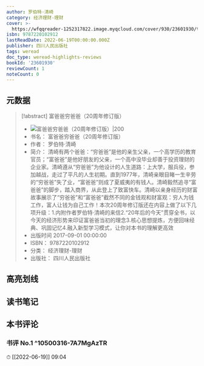 ```yaml
---
author: 罗伯特·清崎
category: 经济理财-理财
cover: >-
  https://wfqqreader-1252317822.image.myqcloud.com/cover/930/23601930/t7_23601930.jpg
isbn: 9787220102912
lastReadDate: 2022-06-19T00:00:00.000Z
publisher: 四川人民出版社
tags: weread
doc_type: weread-highlights-reviews
bookId: '23601930'
reviewCount: 1
noteCount: 0
---
```


## 元数据

> [!abstract] 富爸爸穷爸爸（20周年修订版）
> - ![ 富爸爸穷爸爸（20周年修订版）|200](https://wfqqreader-1252317822.image.myqcloud.com/cover/930/23601930/t7_23601930.jpg)
> - 书名： 富爸爸穷爸爸（20周年修订版）
> - 作者： 罗伯特·清崎
> - 简介： 清崎有两个爸爸：“穷爸爸”是他的亲生父亲，一个高学历的教育官员；“富爸爸”是他好朋友的父亲，一个高中没毕业却善于投资理财的企业家。清崎遵从“穷爸爸”为他设计的人生道路：上大学，服兵役，参加越战，走过了平凡的人生初期。直到1977年，清崎亲眼目睹一生辛劳的“穷爸爸”失了业，“富爸爸”则成了夏威夷的有钱人。清崎毅然追寻“富爸爸”的脚步，踏入商界，从此登上了致富快车。清崎以亲身经历的财富故事展示了“穷爸爸”和“富爸爸”截然不同的金钱观和财富观：穷人为钱工作，富人让钱为自己工作！本次20周年修订版还在内容上做了以下几项升级：1.内附作者罗伯特·清崎的来信2.“20年后的今天”贯穿全书，以今天的经济形势来印证富爸爸当初的理念3.核心思想提炼，方便回味经典、巩固记忆4.融入新型学习模式，让你对本书的理解更高效
> - 出版时间 2017-09-01 00:00:00
> - ISBN： 9787220102912
> - 分类： 经济理财-理财
> - 出版社： 四川人民出版社

## 高亮划线

## 读书笔记

## 本书评论

### 书评 No.1  ^10500316-7A7MgAzTR
⏱ [[2022-06-19]]  09:04

